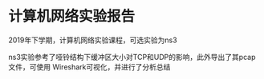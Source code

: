 # 计算机网络实验报告
2019年下学期，计算机网络实验课程，可选实验为ns3

ns3实验参考了哑铃结构下缓冲区大小对TCP和UDP的影响，此外导出了其pcap文件，可使用 Wireshark可视化，并进行了分析总结



